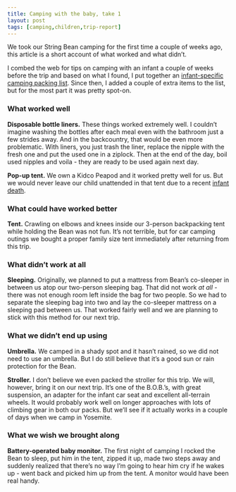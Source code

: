 ```yaml
---
title: Camping with the baby, take 1
layout: post
tags: [camping,children,trip-report]
---
```


We took our String Bean camping for the first time a couple of weeks
ago, this article is a short account of what worked and what didn’t.

I combed the web for tips on camping with an infant a couple of weeks
before the trip and based on what I found, I put together an
[infant-specific camping packing
list](http://www.packwhiz.com/l/12317763/camping-with-an-infant). Since
then, I added a couple of extra items to the list, but for the most part
it was pretty spot-on.

### What worked well

**Disposable bottle liners.** These things worked extremely well. I
couldn’t imagine washing the bottles after each meal even with the
bathroom just a few strides away. And in the backcountry, that would be
even more problematic. With liners, you just trash the liner, replace
the nipple with the fresh one and put the used one in a ziplock. Then at
the end of the day, boil used nipples and voila - they are ready to be
used again next day.

**Pop-up tent.** We own a Kidco Peapod and it worked pretty well for us.
But we would never leave our child unattended in that tent due to a
recent [infant
death](http://www.amazon.com/gp/cdp/member-reviews/A1BD5G9DP7PKLG/ref=cm_pdp_rev_more?ie=UTF8&sort_by=MostRecentReview#R27EAWSOT40M2Z).

### What could have worked better

**Tent.** Crawling on elbows and knees inside our 3-person backpacking
tent while holding the Bean was not fun. It’s not terrible, but for car
camping outings we bought a proper family size tent immediately after
returning from this trip.

### What didn’t work at all

**Sleeping.** Originally, we planned to put a mattress from Bean’s
co-sleeper in between us atop our two-person sleeping bag. That did not
work *at all* - there was not enough room left inside the bag for two
people. So we had to separate the sleeping bag into two and lay the
co-sleeper mattress on a sleeping pad between us. That worked fairly
well and we are planning to stick with this method for our next trip.

### What we didn’t end up using

**Umbrella.** We camped in a shady spot and it hasn’t rained, so we did
not need to use an umbrella. But I do still believe that it’s a good sun
or rain protection for the Bean.

**Stroller.** I don’t believe we even packed the stroller for this trip.
We will, however, bring it on our next trip. It’s one of the B.O.B.’s,
with great suspension, an adapter for the infant car seat and excellent
all-terrain wheels. It would probably work well on longer approaches
with lots of climbing gear in both our packs. But we’ll see if it
actually works in a couple of days when we camp in Yosemite.

### What we wish we brought along

**Battery-operated baby monitor.** The first night of camping I rocked
the Bean to sleep, put him in the tent, zipped it up, made two steps
away and suddenly realized that there’s no way I’m going to hear him cry
if he wakes up - went back and picked him up from the tent. A monitor
would have been real handy.
